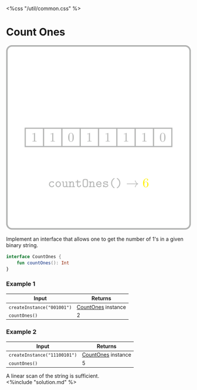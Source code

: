 <%css "/util/common.css" %>

# Count Ones
<div class="logo">
    <img src="../../images/count_ones_logo.png">
</div>

Implement an interface that allows one to get the number of
1's in a given binary string.

```Kotlin
interface CountOnes {
    fun countOnes(): Int
}
```


### Example 1

<div class="sample">

| Input                      | Returns                                       |
|----------------------------|-----------------------------------------------|
| `createInstance("001001")` | [CountOnes](psi_element://CountOnes) instance |
| `countOnes()`              | 2                                             |

</div>

### Example 2

<div class="sample">

| Input                        | Returns                                       |
|------------------------------|-----------------------------------------------|
| `createInstance("11100101")` | [CountOnes](psi_element://CountOnes) instance |
| `countOnes()`                | 5                                             |

</div>

<div class="hint">
A linear scan of the string is sufficient.
</div>

<div class="hint">
<%include "solution.md" %>
</div>